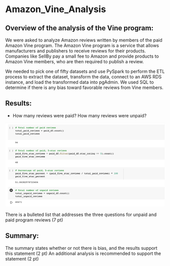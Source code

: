 # Amazon_Vine_Analysis

## Overview of the analysis of the Vine program:

We were asked to analyze Amazon reviews written by members of the paid Amazon Vine program. The Amazon Vine program is a service that allows manufacturers and publishers to receive reviews for their products. Companies like SellBy pay a small fee to Amazon and provide products to Amazon Vine members, who are then required to publish a review.

We needed to pick one of fifty datasets and use PySpark to perform the ETL process to extract the dataset, transform the data, connect to an AWS RDS instance, and load the transformed data into pgAdmin. We used SQL to determine if there is any bias toward favorable reviews from Vine members. 

## Results:

- How many reviews were paid? How many reviews were unpaid?

![myTest](https://github.com/nfreeman19/Amazon_Vine_Analysis/blob/main/Screen%20Shot%202021-10-24%20at%208.22.42%20AM.png)

There is a bulleted list that addresses the three questions for unpaid and paid program reviews (7 pt)

## Summary:

The summary states whether or not there is bias, and the results support this statement (2 pt)
An additional analysis is recommended to support the statement (2 pt)
